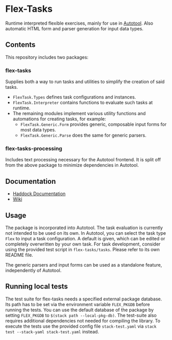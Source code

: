 # Flex-Tasks

Runtime interpreted flexible exercises, mainly for use in [Autotool](https://git.imn.htwk-leipzig.de/waldmann/autotool).
Also automatic HTML form and parser generation for input data types.


## Contents

This repository includes two packages:

### flex-tasks

Supplies both a way to run tasks and utilities to simplify the creation of said tasks.
* `FlexTask.Types` defines task configurations and instances.
* `FlexTask.Interpreter` contains functions to evaluate such tasks at runtime.
* The remaining modules implement various utility functions and automations for creating tasks, for example:
    * `FlexTask.Generic.Form`  provides generic, composable input forms for most data types.
    * `FlexTask.Generic.Parse` does the same for generic parsers.

### flex-tasks-processing

Includes text processing necessary for the Autotool frontend. It is split off from the above package to minimize dependencies in Autotool.


## Documentation

* [Haddock Documentation](https://fmidue.github.io/flex-tasks/)
* [Wiki](https://github.com/fmidue/flex-tasks/wiki)


## Usage

The package is incorporated into Autotool. The task evaluation is currently not intended to be used on its own.
In Autotool, you can select the task type `Flex` to input a task configuration. A default is given, which can be edited or completely overwritten by your own task.
For task development, consider using the provided test script in `flex-tasks/tasks`. Please refer to its own README file.

The generic parsers and input forms can be used as a standalone feature, independently of Autotool.


## Running local tests

The test suite for flex-tasks needs a specified external package database. Its path has to be set via the environment variable `FLEX_PKGDB` before running the tests. You can use the default database of the package by setting `FLEX_PKGDB` to `$(stack path --local-pkg-db)`.
The test-suite also requires additional dependencies not needed for compiling the library.
To execute the tests use the provided config file `stack-test.yaml` via `stack test --stack-yaml stack-test.yaml` instead.
